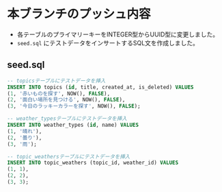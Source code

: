 # 本ブランチのプッシュ内容

*   各テーブルのプライマリーキーをINTEGER型からUUID型に変更しました。
*   `seed.sql` にテストデータをインサートするSQL文を作成しました。

## seed.sql

```sql
-- topicsテーブルにテストデータを挿入
INSERT INTO topics (id, title, created_at, is_deleted) VALUES
(1, '赤いものを探す', NOW(), FALSE),
(2, '面白い場所を見つける', NOW(), FALSE),
(3, '今日のラッキーカラーを探す', NOW(), FALSE);

-- weather_typesテーブルにテストデータを挿入
INSERT INTO weather_types (id, name) VALUES
(1, '晴れ'),
(2, '曇り'),
(3, '雨');

-- topic_weathersテーブルにテストデータを挿入
INSERT INTO topic_weathers (topic_id, weather_id) VALUES
(1, 1),
(2, 2),
(3, 3);
```